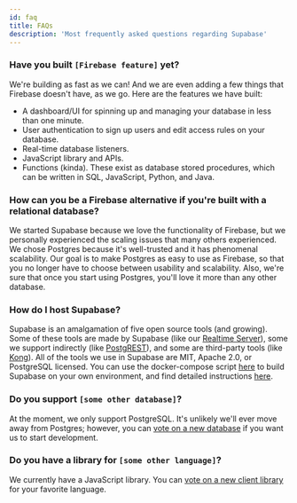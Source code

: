 ```yaml
---
id: faq
title: FAQs
description: 'Most frequently asked questions regarding Supabase'
---
```


### Have you built `[Firebase feature]` yet?

We're building as fast as we can! And we are even adding a few things that Firebase doesn't have, as we go. Here are the features we have built:

- A dashboard/UI for spinning up and managing your database in less than one minute.
- User authentication to sign up users and edit access rules on your database.
- Real-time database listeners.
- JavaScript library and APIs.
- Functions (kinda). These exist as database stored procedures, which can be written in SQL, JavaScript, Python, and Java.

### How can you be a Firebase alternative if you're built with a relational database?

We started Supabase because we love the functionality of Firebase, but we personally experienced the scaling issues that many others experienced. We chose Postgres because it's well-trusted and it has phenomenal scalability. Our goal is to make Postgres as easy to use as Firebase, so that you no longer have to choose between usability and scalability. Also, we're sure that once you start using Postgres, you'll love it more than any other database.

### How do I host Supabase?

Supabase is an amalgamation of five open source tools (and growing). Some of these tools are made by Supabase (like our [Realtime Server](https://github.com/supabase/realtime)), some we support indirectly (like [PostgREST](http://postgrest.org/en/v7.0.0/)), and some are third-party tools (like [Kong](https://github.com/Kong/kong)). All of the tools we use in Supabase are MIT, Apache 2.0, or PostgreSQL licensed. You can use the docker-compose script [here](https://github.com/supabase/supabase/tree/master/docker) to build Supabase on your own environment, and find detailed instructions [here](/docs/guides/hosting/overview).

### Do you support `[some other database]`?

At the moment, we only support PostgreSQL. It's unlikely we'll ever move away from Postgres; however, you can [vote on a new database](https://github.com/supabase/supabase/issues/6) if you want us to start development.

### Do you have a library for `[some other language]`?

We currently have a JavaScript library. You can [vote on a new client library](https://github.com/supabase/supabase/issues/5) for your favorite language.

